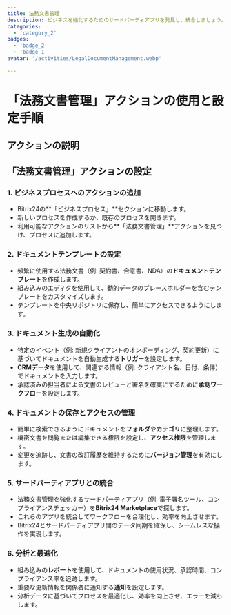 ```yaml
---
title: 法務文書管理
description: ビジネスを強化するためのサードパーティアプリを発見し、統合しましょう。
categories: 
  - 'category_2'
badges: 
  - 'badge_2'
  - 'badge_1'
avatar: '/activities/LegalDocumentManagement.webp'

---
```

# 「法務文書管理」アクションの使用と設定手順

## アクションの説明

## **「法務文書管理」アクションの設定**

### 1. ビジネスプロセスへのアクションの追加
- Bitrix24の**「ビジネスプロセス」**セクションに移動します。
- 新しいプロセスを作成するか、既存のプロセスを開きます。
- 利用可能なアクションのリストから**「法務文書管理」**アクションを見つけ、プロセスに追加します。

### 2. ドキュメントテンプレートの設定
- 頻繁に使用する法務文書（例: 契約書、合意書、NDA）の**ドキュメントテンプレート**を作成します。
- 組み込みのエディタを使用して、動的データのプレースホルダーを含むテンプレートをカスタマイズします。
- テンプレートを中央リポジトリに保存し、簡単にアクセスできるようにします。

### 3. ドキュメント生成の自動化
- 特定のイベント（例: 新規クライアントのオンボーディング、契約更新）に基づいてドキュメントを自動生成する**トリガー**を設定します。
- **CRMデータ**を使用して、関連する情報（例: クライアント名、日付、条件）でドキュメントを入力します。
- 承認済みの担当者による文書のレビューと署名を確実にするために**承認ワークフロー**を設定します。

### 4. ドキュメントの保存とアクセスの管理
- 簡単に検索できるようにドキュメントを**フォルダ**や**カテゴリ**に整理します。
- 機密文書を閲覧または編集できる権限を設定し、**アクセス権限**を管理します。
- 変更を追跡し、文書の改訂履歴を維持するために**バージョン管理**を有効にします。

### 5. サードパーティアプリとの統合
- 法務文書管理を強化するサードパーティアプリ（例: 電子署名ツール、コンプライアンスチェッカー）を**Bitrix24 Marketplace**で探します。
- これらのアプリを統合してワークフローを合理化し、効率を向上させます。
- Bitrix24とサードパーティアプリ間のデータ同期を確保し、シームレスな操作を実現します。

### 6. 分析と最適化
- 組み込みの**レポート**を使用して、ドキュメントの使用状況、承認時間、コンプライアンス率を追跡します。
- 重要な更新情報を関係者に通知する**通知**を設定します。
- 分析データに基づいてプロセスを最適化し、効率を向上させ、エラーを減らします。